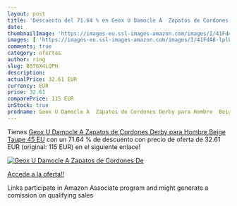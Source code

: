 ```yaml
---
layout: post
title: 'Descuento del 71.64 % en Geox U Damocle A  Zapatos de Cordones De'
date: 
thumbnailImage: 'https://images-eu.ssl-images-amazon.com/images/I/41FdA8-lplL._SL200_.jpg'
images: [ 'https://images-eu.ssl-images-amazon.com/images/I/41FdA8-lplL._SL200_.jpg' ]
comments: true
category: ofertas
author: ring
slug: B076X4LQPH
description:
actualPrice: 32.61 EUR
currency: EUR
price: 32.61
comparePrice: 115 EUR
inStock: true
prodname: Geox U Damocle A  Zapatos de Cordones Derby para Hombre  Beige  Taupe   45 EU
---
```


Tienes [Geox U Damocle A  Zapatos de Cordones Derby para Hombre  Beige  Taupe   45 EU](https://www.amazon.es/dp/B076X4LQPH/?tag=tolees-21) con un 71.64 % de descuento con precio de oferta de 32.61 EUR (original: 115 EUR) en el siguiente enlace!

[![Geox U Damocle A  Zapatos de Cordones De](https://images-eu.ssl-images-amazon.com/images/I/41FdA8-lplL._SL200_.jpg)](https://www.amazon.es/dp/B076X4LQPH/?tag=tolees-21)

[Accede a la oferta!!](https://www.amazon.es/dp/B076X4LQPH/?tag=tolees-21)

Links participate in Amazon Associate program and might generate a comission on qualifying sales


